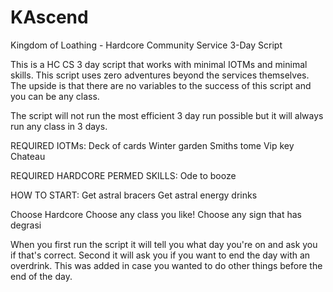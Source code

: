 # KAscend
Kingdom of Loathing - Hardcore Community Service 3-Day Script

This is a HC CS 3 day script that works with minimal IOTMs and minimal skills. This script uses zero adventures beyond the services themselves.
The upside is that there are no variables to the success of this script and you can be any class.

The script will not run the most efficient 3 day run possible but it will always run any class in 3 days.

REQUIRED IOTMs:
Deck of cards
Winter garden
Smiths tome
Vip key
Chateau

REQUIRED HARDCORE PERMED SKILLS:
Ode to booze

HOW TO START:
Get astral bracers
Get astral energy drinks

Choose Hardcore
Choose any class you like!
Choose any sign that has degrasi

When you first run the script it will tell you what day you're on and ask you if that's correct.
Second it will ask you if you want to end the day with an overdrink. This was added in case you wanted to do other things before the end of the day.